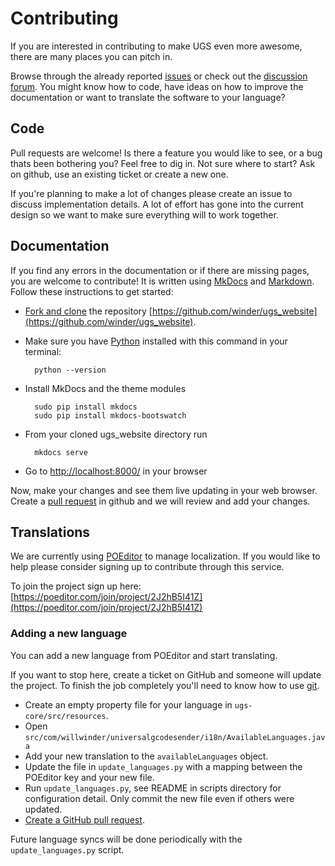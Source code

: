 # Contributing
 
If you are interested in contributing to make UGS even more awesome, there are 
many places you can pitch in.

Browse through the already reported [issues][github_issues_link] or check out the [discussion forum][discussion_forum_link]. 
You might know how to code, have ideas on how to improve the documentation or want to 
translate the software to your language?


## Code

Pull requests are welcome! Is there a feature you would like to see, or a bug
thats been bothering you? Feel free to dig in. Not sure where to start? Ask on
github, use an existing ticket or create a new one.

If you're planning to make a lot of changes please create an issue to discuss
implementation details. A lot of effort has gone into the current design so we
want to make sure everything will to work together.


## Documentation

If you find any errors in the documentation or if there are missing pages, you are welcome to contribute! 
It is written using [MkDocs](http://www.mkdocs.org/user-guide/writing-your-docs/) and [Markdown](https://guides.github.com/features/mastering-markdown/). Follow these instructions to get started:

* [Fork and clone](https://help.github.com/articles/committing-changes-to-a-pull-request-branch-created-from-a-fork/) the repository [https://github.com/winder/ugs_website](https://github.com/winder/ugs_website).
* Make sure you have [Python](https://www.python.org/downloads/) installed with this command in your terminal:

        python --version
        
* Install MkDocs and the theme modules 

        sudo pip install mkdocs
        sudo pip install mkdocs-bootswatch

* From your cloned ugs_website directory run 

        mkdocs serve
        
* Go to [http://localhost:8000/](http://localhost:8000/) in your browser

Now, make your changes and see them live updating in your web browser. Create a [pull request](https://help.github.com/articles/using-pull-requests/) in github and we will review and add your changes.


## Translations

We are currently using [POEditor](https://poeditor.com/join/project/2J2hB5I41Z) to manage localization.
If you would like to help please consider signing up to contribute through this service.

To join the project sign up here: [https://poeditor.com/join/project/2J2hB5I41Z](https://poeditor.com/join/project/2J2hB5I41Z)

### Adding a new language

You can add a new language from POEditor and start translating.

If you want to stop here, create a ticket on GitHub and someone will update the project. To finish the job completely you'll need to know how to use [git](https://git-scm.com).

* Create an empty property file for your language in `ugs-core/src/resources`.
* Open `src/com/willwinder/universalgcodesender/i18n/AvailableLanguages.java`
* Add your new translation to the `availableLanguages` object.
* Update the file in `update_languages.py` with a mapping between the POEditor key and your new file.
* Run `update_languages.py`, see README in scripts directory for configuration detail. Only commit the new file even if others were updated.
* [Create a GitHub pull request](https://help.github.com/articles/using-pull-requests/).

Future language syncs will be done periodically with the `update_languages.py` script.

[github_issues_link]: https://github.com/winder/Universal-G-Code-Sender
[discussion_forum_link]: https://groups.google.com/forum/#!forum/universal-gcode-sender
